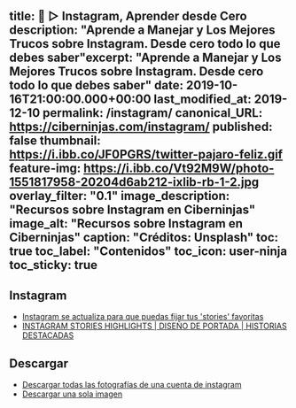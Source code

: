 
title: 🐤 ▷ Instagram, Aprender desde Cero
description: "Aprende a Manejar y Los Mejores Trucos sobre Instagram. Desde cero todo lo que debes saber"excerpt: "Aprende a Manejar y Los Mejores Trucos sobre Instagram. Desde cero todo lo que debes saber"
date: 2019-10-16T21:00:00.000+00:00
last_modified_at: 2019-12-10
permalink: /instagram/
canonical_URL: https://ciberninjas.com/instagram/
published: false
thumbnail: https://i.ibb.co/JF0PGRS/twitter-pajaro-feliz.gif
feature-img: https://i.ibb.co/Vt92M9W/photo-1551817958-20204d6ab212-ixlib-rb-1-2.jpg
  overlay_filter: "0.1"
  image_description: "Recursos sobre  Instagram en Ciberninjas"
  image_alt: "Recursos sobre Instagram en Ciberninjas"
  caption: "Créditos: Unsplash"
toc: true
toc_label: "Contenidos"
toc_icon: user-ninja
toc_sticky: true
---

## Instagram

* [Instagram se actualiza para que puedas fijar tus 'stories' favoritas](https://www.cnet.com/es/noticias/instagram-highlights-stories-archive/)
* [INSTAGRAM STORIES HIGHLIGHTS | DISEÑO DE PORTADA | HISTORIAS DESTACADAS](https://www.youtube.com/watch?v=_CUEGu10tOA)
  
## Descargar

* [Descargar todas las fotografías de una cuenta de instagram](https://www.instaphotodownloader.com/user-album)
* [Descargar una sola imagen](https://downloadgram.com/)